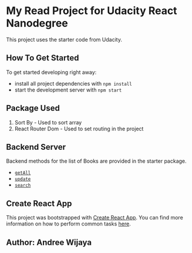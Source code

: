 # My Read Project for Udacity React Nanodegree
This project uses the starter code from Udacity.

## How To Get Started

To get started developing right away:

* install all project dependencies with `npm install`
* start the development server with `npm start`

## Package Used
1. Sort By - Used to sort array
2. React Router Dom - Used to set routing in the project


## Backend Server
Backend methods for the list of Books are provided in the starter package.

* [`getAll`](#getall)
* [`update`](#update)
* [`search`](#search)

## Create React App

This project was bootstrapped with [Create React App](https://github.com/facebookincubator/create-react-app). You can find more information on how to perform common tasks [here](https://github.com/facebookincubator/create-react-app/blob/master/packages/react-scripts/template/README.md).

## Author: Andree Wijaya
